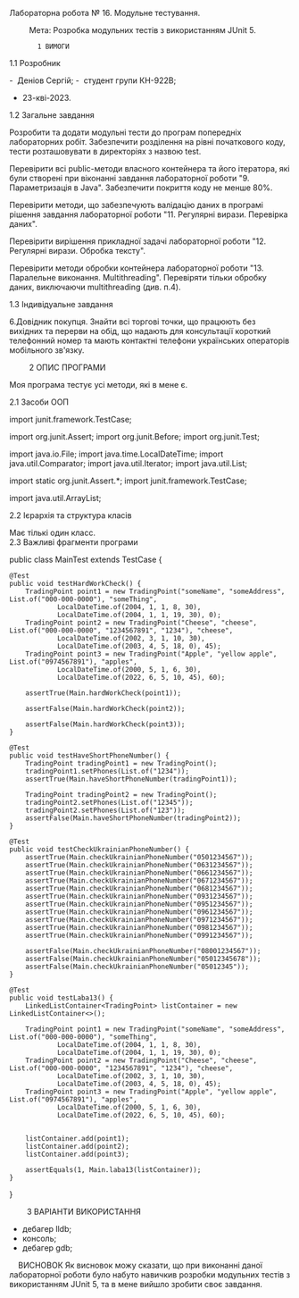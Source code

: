 Лабораторна робота № 16. Модульне тестування.

        
Мета: Розробка модульних тестів з використанням JUnit 5.

     
           1 ВИМОГИ 

1.1 Розробник 

-  Деніов Сергій; 
-  студент групи КН-922В; 
-  23-кві-2023. 

 1.2 Загальне завдання 

Розробити та додати модульні тести до програм попередніх лабораторних робіт. Забезпечити розділення на рівні початкового коду, тести розташовувати в директоріях з назвою test.

Перевірити всі public-методи власного контейнера та його ітератора, які були створені при віконанні завдання лабораторної роботи "9. Параметризація в Java". Забезпечити покриття коду не менше 80%.

Перевірити методи, що забезпечують валідацію даних в програмі рішення завдання лабораторної роботи "11. Регулярні вирази. Перевірка даних".

Перевірити вирішення прикладної задачі лабораторної роботи "12. Регулярні вирази. Обробка тексту".

Перевірити методи обробки контейнера лабораторної роботи "13. Паралельне виконання. Multithreading". Перевіряти тільки обробку даних, виключаючи multithreading (див. п.4).


1.3 Індивідуальне завдання 

6.Довідник покупця. Знайти всі торгові точки, що працюють без вихідних та перерви на обід, що надають для консультації короткий телефонний номер та мають контактні телефони українських операторів мобільного зв'язку.

         2 ОПИС ПРОГРАМИ 

Моя програма тестує усі методи, які в мене є.

2.1 Засоби ООП

import junit.framework.TestCase;
import org.junit.Assert;
import org.junit.Before;
import org.junit.Test;
import java.io.File;
import java.time.LocalDateTime;
import java.util.Comparator;
import java.util.Iterator;
import java.util.List;
import static org.junit.Assert.*;
import junit.framework.TestCase;
import java.util.ArrayList;


2.2 Ієрархія та структура класів  

Має тількі один класс.
   
2.3 Важливі фрагменти програми

public class MainTest extends TestCase {

    @Test
    public void testHardWorkCheck() {
        TradingPoint point1 = new TradingPoint("someName", "someAddress", List.of("000-000-0000"), "someThing",
                LocalDateTime.of(2004, 1, 1, 8, 30),
                LocalDateTime.of(2004, 1, 1, 19, 30), 0);
        TradingPoint point2 = new TradingPoint("Cheese", "cheese", List.of("000-000-0000", "1234567891", "1234"), "cheese",
                LocalDateTime.of(2002, 3, 1, 10, 30),
                LocalDateTime.of(2003, 4, 5, 18, 0), 45);
        TradingPoint point3 = new TradingPoint("Apple", "yellow apple", List.of("0974567891"), "apples",
                LocalDateTime.of(2000, 5, 1, 6, 30),
                LocalDateTime.of(2022, 6, 5, 10, 45), 60);

        assertTrue(Main.hardWorkCheck(point1));

        assertFalse(Main.hardWorkCheck(point2));

        assertFalse(Main.hardWorkCheck(point3));
    }

    @Test
    public void testHaveShortPhoneNumber() {
        TradingPoint tradingPoint1 = new TradingPoint();
        tradingPoint1.setPhones(List.of("1234"));
        assertTrue(Main.haveShortPhoneNumber(tradingPoint1));

        TradingPoint tradingPoint2 = new TradingPoint();
        tradingPoint2.setPhones(List.of("12345"));
        tradingPoint2.setPhones(List.of("123"));
        assertFalse(Main.haveShortPhoneNumber(tradingPoint2));
    }

    @Test
    public void testCheckUkrainianPhoneNumber() {
        assertTrue(Main.checkUkrainianPhoneNumber("0501234567"));
        assertTrue(Main.checkUkrainianPhoneNumber("0631234567"));
        assertTrue(Main.checkUkrainianPhoneNumber("0661234567"));
        assertTrue(Main.checkUkrainianPhoneNumber("0671234567"));
        assertTrue(Main.checkUkrainianPhoneNumber("0681234567"));
        assertTrue(Main.checkUkrainianPhoneNumber("0931234567"));
        assertTrue(Main.checkUkrainianPhoneNumber("0951234567"));
        assertTrue(Main.checkUkrainianPhoneNumber("0961234567"));
        assertTrue(Main.checkUkrainianPhoneNumber("0971234567"));
        assertTrue(Main.checkUkrainianPhoneNumber("0981234567"));
        assertTrue(Main.checkUkrainianPhoneNumber("0991234567"));

        assertFalse(Main.checkUkrainianPhoneNumber("08001234567"));
        assertFalse(Main.checkUkrainianPhoneNumber("05012345678"));
        assertFalse(Main.checkUkrainianPhoneNumber("05012345"));
    }

    @Test
    public void testLaba13() {
        LinkedListContainer<TradingPoint> listContainer = new LinkedListContainer<>();

        TradingPoint point1 = new TradingPoint("someName", "someAddress", List.of("000-000-0000"), "someThing",
                LocalDateTime.of(2004, 1, 1, 8, 30),
                LocalDateTime.of(2004, 1, 1, 19, 30), 0);
        TradingPoint point2 = new TradingPoint("Cheese", "cheese", List.of("000-000-0000", "1234567891", "1234"), "cheese",
                LocalDateTime.of(2002, 3, 1, 10, 30),
                LocalDateTime.of(2003, 4, 5, 18, 0), 45);
        TradingPoint point3 = new TradingPoint("Apple", "yellow apple", List.of("0974567891"), "apples",
                LocalDateTime.of(2000, 5, 1, 6, 30),
                LocalDateTime.of(2022, 6, 5, 10, 45), 60);


        listContainer.add(point1);
        listContainer.add(point2);
        listContainer.add(point3);

        assertEquals(1, Main.laba13(listContainer));
    }
}


 
      3 ВАРІАНТИ ВИКОРИСТАННЯ

- дебагер lldb;
- консоль;
- дебагер gdb;
 
 
 
            ВИСНОВОК
Як висновок можу сказати, що при виконанні даної лабораторної роботи було набуто навичкив розробки модульних тестів з використанням JUnit 5, та в мене вийшло зробити своє завдання.
